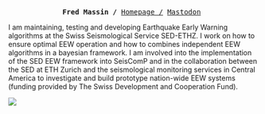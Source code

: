 <p><pre align="center">
<strong>Fred Massin /</strong> <a href="https://n.ethz.ch/~fmassin">Homepage /</a> <a rel="me" href="https://mas.to/@fmassin">Mastodon</a> </pre></p>

I am maintaining, testing and developing Earthquake Early Warning algorithms at the Swiss Seismological Service SED-ETHZ. I work on how to ensure optimal EEW operation and how to combines independent EEW algorithms in a bayesian framework. I am involved into the implementation of the SED EEW framework into SeisComP and in the collaboration between the SED at ETH Zurich and the seismological monitoring services in Central America to investigate and build  prototype nation-wide EEW systems (funding provided by The Swiss Development and Cooperation Fund).

<a href="https://github.com/FMassin">
<img align="center" src="https://github-readme-stats.vercel.app/api?username=fmassin&show_icons=true&count_private=true" />
</a>

<!--
**FMassin/FMassin** is a ✨ _special_ ✨ repository because its `README.md` (this file) appears on your GitHub profile.

Here are some ideas to get you started:

- 🔭 I’m currently working on ...
- 🌱 I’m currently learning ...
- 👯 I’m looking to collaborate on ...
- 🤔 I’m looking for help with ...
- 💬 Ask me about ...
- 📫 How to reach me: ...
- 😄 Pronouns: ...
- ⚡ Fun fact: ...
-->

